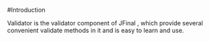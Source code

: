 #Introduction

Validator is the validator component of JFinal , which provide several convenient validate methods in it and is easy to learn and use.
